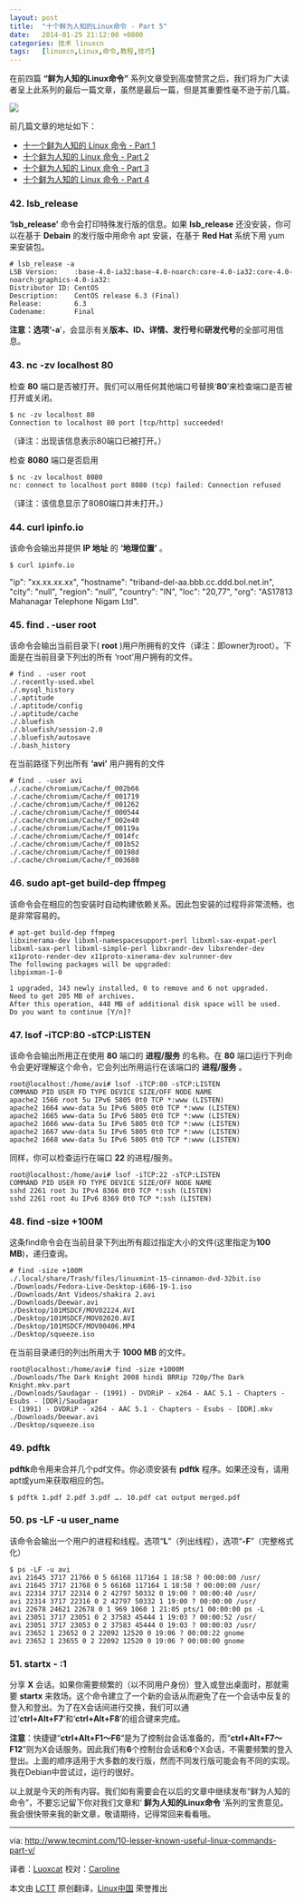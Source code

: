 ```yaml
---
layout: post
title:	"十个鲜为人知的Linux命令 - Part 5"
date:	2014-01-25 21:12:00 +0800 
categories:	技术 linuxcn 
tags:	[linuxcn,Linux,命令,教程,技巧]
---
```



在前四篇 **“鲜为人知的Linux命令”** 系列文章受到高度赞赏之后，我们将为广大读者呈上此系列的最后一篇文章，虽然是最后一篇，但是其重要性毫不逊于前几篇。


![](/Asserts/Images//attachment/album/201401/25/2106535e99n99d39end9tz.png)


前几篇文章的地址如下：


* [十一个鲜为人知的 Linux 命令 - Part 1](http://linux.cn/article-2258-1.html)
* [十个鲜为人知的 Linux 命令 - Part 2](http://linux.cn/article-2265-1.html)
* [十个鲜为人知的 Linux 命令 - Part 3](http://linux.cn/article-2284-1.html)
* [十个鲜为人知的 Linux 命令 - Part 4](http://linux.cn/article-2404-1.html)


### 42. lsb\_release


**‘lsb\_release’** 命令会打印特殊发行版的信息。如果 **lsb\_release** 还没安装，你可以在基于 **Debain** 的发行版中用命令 apt 安装，在基于 **Red Hat** 系统下用 yum 来安装包。



```
# lsb_release -a
LSB Version:    :base-4.0-ia32:base-4.0-noarch:core-4.0-ia32:core-4.0-noarch:graphics-4.0-ia32:
Distributor ID: CentOS
Description:    CentOS release 6.3 (Final)
Release:        6.3
Codename:       Final

```

**注意：**选项‘**-a**’，会显示有关**版本、ID、详情、发行号**和**研发代号**的全部可用信息。


### 43. nc -zv localhost 80


检查 **80** 端口是否被打开。我们可以用任何其他端口号替换‘**80**’来检查端口是否被打开或关闭。



```
$ nc -zv localhost 80
Connection to localhost 80 port [tcp/http] succeeded!

```

（译注：出现该信息表示80端口已被打开。）


检查 **8080** 端口是否启用



```
$ nc -zv localhost 8080
nc: connect to localhost port 8080 (tcp) failed: Connection refused

```

（译注：该信息显示了8080端口并未打开。）


### 44. curl ipinfo.io


该命令会输出并提供 **IP 地址** 的 **‘地理位置’** 。



```
$ curl ipinfo.io 

```

"ip": "xx.xx.xx.xx", "hostname": "triband-del-aa.bbb.cc.ddd.bol.net.in", "city": "null", "region": "null", "country": "IN", "loc": "20,77", "org": "AS17813 Mahanagar Telephone Nigam Ltd".


### 45. find . -user root


该命令会输出当前目录下( **root** )用户所拥有的文件（译注：即owner为root）。下面是在当前目录下列出的所有 ‘root’用户拥有的文件。



```
# find . -user root
./.recently-used.xbel
./.mysql_history
./.aptitude
./.aptitude/config
./.aptitude/cache
./.bluefish
./.bluefish/session-2.0
./.bluefish/autosave
./.bash_history

```

在当前路径下列出所有 **‘avi’** 用户拥有的文件



```
# find . -user avi
./.cache/chromium/Cache/f_002b66
./.cache/chromium/Cache/f_001719
./.cache/chromium/Cache/f_001262
./.cache/chromium/Cache/f_000544
./.cache/chromium/Cache/f_002e40
./.cache/chromium/Cache/f_00119a
./.cache/chromium/Cache/f_0014fc
./.cache/chromium/Cache/f_001b52
./.cache/chromium/Cache/f_00198d
./.cache/chromium/Cache/f_003680

```

### 46. sudo apt-get build-dep ffmpeg


该命令会在相应的包安装时自动构建依赖关系。因此包安装的过程将非常流畅，也是非常容易的。



```
# apt-get build-dep ffmpeg
libxinerama-dev libxml-namespacesupport-perl libxml-sax-expat-perl
libxml-sax-perl libxml-simple-perl libxrandr-dev libxrender-dev
x11proto-render-dev x11proto-xinerama-dev xulrunner-dev
The following packages will be upgraded:
libpixman-1-0

1 upgraded, 143 newly installed, 0 to remove and 6 not upgraded.
Need to get 205 MB of archives.
After this operation, 448 MB of additional disk space will be used.
Do you want to continue [Y/n]?

```

### 47. lsof -iTCP:80 -sTCP:LISTEN


该命令会输出所用正在使用 **80** 端口的 **进程/服务** 的名称。在 **80** 端口运行下列命令会更好理解这个命令，它会列出所用运行在该端口的 **进程/服务** 。



```
root@localhost:/home/avi# lsof -iTCP:80 -sTCP:LISTEN
COMMAND PID USER FD TYPE DEVICE SIZE/OFF NODE NAME
apache2 1566 root 5u IPv6 5805 0t0 TCP *:www (LISTEN)
apache2 1664 www-data 5u IPv6 5805 0t0 TCP *:www (LISTEN)
apache2 1665 www-data 5u IPv6 5805 0t0 TCP *:www (LISTEN)
apache2 1666 www-data 5u IPv6 5805 0t0 TCP *:www (LISTEN)
apache2 1667 www-data 5u IPv6 5805 0t0 TCP *:www (LISTEN)
apache2 1668 www-data 5u IPv6 5805 0t0 TCP *:www (LISTEN)

```

同样，你可以检查运行在端口 **22** 的进程/服务。



```
root@localhost:/home/avi# lsof -iTCP:22 -sTCP:LISTEN
COMMAND PID USER FD TYPE DEVICE SIZE/OFF NODE NAME
sshd 2261 root 3u IPv4 8366 0t0 TCP *:ssh (LISTEN)
sshd 2261 root 4u IPv6 8369 0t0 TCP *:ssh (LISTEN)

```

### 48. find -size +100M


这条find命令会在当前目录下列出所有超过指定大小的文件(这里指定为**100 MB**)，递归查询。



```
# find -size +100M
./.local/share/Trash/files/linuxmint-15-cinnamon-dvd-32bit.iso
./Downloads/Fedora-Live-Desktop-i686-19-1.iso
./Downloads/Ant Videos/shakira 2.avi
./Downloads/Deewar.avi
./Desktop/101MSDCF/MOV02224.AVI
./Desktop/101MSDCF/MOV02020.AVI
./Desktop/101MSDCF/MOV00406.MP4
./Desktop/squeeze.iso

```

在当前目录递归的列出所用大于 **1000 MB** 的文件。



```
root@localhost:/home/avi# find -size +1000M
./Downloads/The Dark Knight 2008 hindi BRRip 720p/The Dark Knight.mkv.part
./Downloads/Saudagar - (1991) - DVDRiP - x264 - AAC 5.1 - Chapters - Esubs - [DDR]/Saudagar 
- (1991) - DVDRiP - x264 - AAC 5.1 - Chapters - Esubs - [DDR].mkv
./Downloads/Deewar.avi
./Desktop/squeeze.iso

```

### 49. pdftk


**pdftk**命令用来合并几个pdf文件。你必须安装有 **pdftk** 程序。如果还没有，请用apt或yum来获取相应的包。



```
$ pdftk 1.pdf 2.pdf 3.pdf …. 10.pdf cat output merged.pdf

```

### 50. ps -LF -u user\_name


该命令会输出一个用户的进程和线程。选项“**L**”（列出线程），选项“**-F**”（完整格式化）



```
$ ps -LF -u avi
avi 21645 3717 21766 0 5 66168 117164 1 18:58 ? 00:00:00 /usr/
avi 21645 3717 21768 0 5 66168 117164 1 18:58 ? 00:00:00 /usr/
avi 22314 3717 22314 0 2 42797 50332 0 19:00 ? 00:00:40 /usr/
avi 22314 3717 22316 0 2 42797 50332 1 19:00 ? 00:00:00 /usr/
avi 22678 24621 22678 0 1 969 1060 1 21:05 pts/1 00:00:00 ps -L
avi 23051 3717 23051 0 2 37583 45444 1 19:03 ? 00:00:52 /usr/
avi 23051 3717 23053 0 2 37583 45444 0 19:03 ? 00:00:03 /usr/
avi 23652 1 23652 0 2 22092 12520 0 19:06 ? 00:00:22 gnome
avi 23652 1 23655 0 2 22092 12520 0 19:06 ? 00:00:00 gnome

```

### 51. startx - :1


分享 **X** 会话。如果你需要频繁的（以不同用户身份）登入或登出桌面时，那就需要 **startx** 来救场。这个命令建立了一个新的会话从而避免了在一个会话中反复的登入和登出。为了在X会话间进行交换，我们可以通过‘**ctrl+Alt+F7**’和‘**ctrl+Alt+F8**’的组合键来完成。


**注意**：快捷键“**ctrl+Alt+F1～F6**“是为了控制台会话准备的，而“**ctrl+Alt+F7～F12**”则为X会话服务。因此我们有**6**个控制台会话和**6**个X会话，不需要频繁的登入登出。上面的顺序适用于大多数的发行版，然而不同发行版可能会有不同的实现。我在Debian中尝试过，运行的很好。


以上就是今天的所有内容。我们如有需要会在以后的文章中继续发布“鲜为人知的命令”，不要忘记留下你对我们文章和‘ **鲜为人知的Linux命令** ’系列的宝贵意见。我会很快带来我的新文章，敬请期待，记得常回来看看哦。




---


via: <http://www.tecmint.com/10-lesser-known-useful-linux-commands-part-v/>


译者：[Luoxcat](https://github.com/Luoxcat) 校对：[Caroline](https://github.com/carolinewuyan)


本文由 [LCTT](https://github.com/LCTT/TranslateProject) 原创翻译，[Linux中国](http://linux.cn/) 荣誉推出
